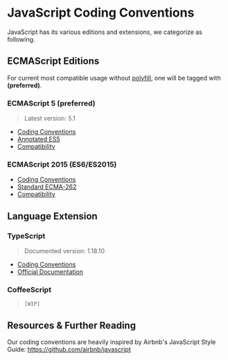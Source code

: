 # JavaScript Coding Conventions

  JavaScript has its various editions and extensions, we categorize as following.

## ECMAScript Editions

  For current most compatible usage without [polyfill](https://en.wikipedia.org/wiki/Polyfill), one will be tagged with **(preferred)**.

### ECMAScript 5 **(preferred)**

  > Latest version: 5.1

  - [Coding Conventions](./ES5.md)
  - [Annotated ES5](http://es5.github.com/)
  - [Compatibility](http://kangax.github.io/compat-table/es5/)

### ECMAScript 2015 (ES6/ES2015)

  - [Coding Conventions](./ES6.md)
  - [Standard ECMA-262](http://www.ecma-international.org/ecma-262/6.0/index.html)
  - [Compatibility](http://kangax.github.io/compat-table/es6/)

## Language Extension

### TypeScript

  > Documented version: 1.18.10

  - [Coding Conventions](./TypeScript.md)
  - [Official Documentation](http://www.typescriptlang.org/docs/index.html)

### CoffeeScript

  > `[WIP]`

## Resources & Further Reading

Our coding conventions are heavily inspired by Airbnb's JavaScript Style Guide: https://github.com/airbnb/javascript
